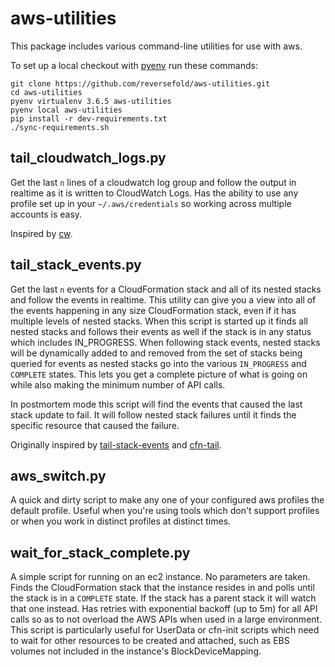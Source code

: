 # aws-utilities

This package includes various command-line utilities for use with aws.

To set up a local checkout with [pyenv](https://github.com/pyenv/pyenv) run these commands:
```
git clone https://github.com/reversefold/aws-utilities.git
cd aws-utilities
pyenv virtualenv 3.6.5 aws-utilities
pyenv local aws-utilities
pip install -r dev-requirements.txt
./sync-requirements.sh
```


## tail_cloudwatch_logs.py

Get the last `n` lines of a cloudwatch log group and follow the output in realtime as it is written to CloudWatch Logs. Has the ability to use any profile set up in your `~/.aws/credentials` so working across multiple accounts is easy.

Inspired by [cw](https://github.com/lucagrulla/cw).


## tail_stack_events.py

Get the last `n` events for a CloudFormation stack and all of its nested stacks and follow the events in realtime. This utility can give you a view into all of the events happening in any size CloudFormation stack, even if it has multiple levels of nested stacks. When this script is started up it finds all nested stacks and follows their events as well if the stack is in any status which includes IN_PROGRESS. When following stack events, nested stacks will be dynamically added to and removed from the set of stacks being queried for events as nested stacks go into the various `IN_PROGRESS` and `COMPLETE` states. This lets you get a complete picture of what is going on while also making the minimum number of API calls.

In postmortem mode this script will find the events that caused the last stack update to fail. It will follow nested stack failures until it finds the specific resource that caused the failure.

Originally inspired by [tail-stack-events](https://github.com/tmont/tail-stack-events) and [cfn-tail](https://github.com/taimos/cfn-tail).


## aws_switch.py

A quick and dirty script to make any one of your configured aws profiles the default profile. Useful when you're using tools which don't support profiles or when you work in distinct profiles at distinct times.


## wait_for_stack_complete.py

A simple script for running on an ec2 instance. No parameters are taken. Finds the CloudFormation stack that the instance resides in and polls until the stack is in a `COMPLETE` state. If the stack has a parent stack it will watch that one instead. Has retries with exponential backoff (up to 5m) for all API calls so as to not overload the AWS APIs when used in a large environment. This script is particularly useful for UserData or cfn-init scripts which need to wait for other resources to be created and attached, such as EBS volumes not included in the instance's BlockDeviceMapping.
